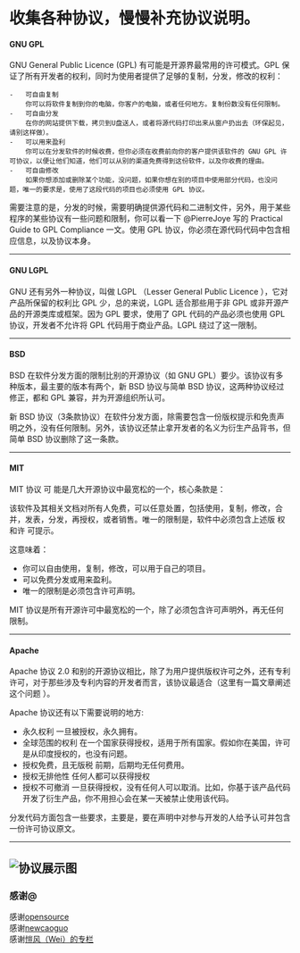 收集各种协议，慢慢补充协议说明。
=========================

#### GNU GPL

GNU General Public Licence (GPL) 有可能是开源界最常用的许可模式。GPL 保证了所有开发者的权利，同时为使用者提供了足够的复制，分发，修改的权利：

    -   可自由复制 
        你可以将软件复制到你的电脑，你客户的电脑，或者任何地方。复制份数没有任何限制。
    -   可自由分发 
        在你的网站提供下载，拷贝到U盘送人，或者将源代码打印出来从窗户扔出去（环保起见，请别这样做）。
    -   可以用来盈利 
        你可以在分发软件的时候收费，但你必须在收费前向你的客户提供该软件的 GNU GPL 许可协议，以便让他们知道，他们可以从别的渠道免费得到这份软件，以及你收费的理由。
    -   可自由修改 
        如果你想添加或删除某个功能，没问题，如果你想在别的项目中使用部分代码，也没问题，唯一的要求是，使用了这段代码的项目也必须使用 GPL 协议。

需要注意的是，分发的时候，需要明确提供源代码和二进制文件，另外，用于某些程序的某些协议有一些问题和限制，你可以看一下 @PierreJoye 写的 Practical Guide to GPL Compliance 一文。使用 GPL 协议，你必须在源代码代码中包含相应信息，以及协议本身。

-----------------------------------

####    GNU LGPL
GNU 还有另外一种协议，叫做 LGPL （Lesser General Public Licence ），它对产品所保留的权利比 GPL 少，总的来说，LGPL 适合那些用于非 GPL 或非开源产品的开源类库或框架。因为 GPL 要求，使用了 GPL 代码的产品必须也使用 GPL 协议，开发者不允许将 GPL 代码用于商业产品。LGPL 绕过了这一限制。

----------------------------------

####    BSD

BSD 在软件分发方面的限制比别的开源协议（如 GNU GPL）要少。该协议有多种版本，最主要的版本有两个，新 BSD 协议与简单 BSD 协议，这两种协议经过修正，都和 GPL 兼容，并为开源组织所认可。

新 BSD 协议（3条款协议）在软件分发方面，除需要包含一份版权提示和免责声明之外，没有任何限制。另外，该协议还禁止拿开发者的名义为衍生产品背书，但简单 BSD 协议删除了这一条款。

------------------------------------

#### MIT
MIT 协议 可 能是几大开源协议中最宽松的一个，核心条款是：

该软件及其相关文档对所有人免费，可以任意处置，包括使用，复制，修改，合并，发表，分发，再授权，或者销售。唯一的限制是，软件中必须包含上述版 权和许 可提示。

这意味着：

-   你可以自由使用，复制，修改，可以用于自己的项目。
-   可以免费分发或用来盈利。
-   唯一的限制是必须包含许可声明。

MIT 协议是所有开源许可中最宽松的一个，除了必须包含许可声明外，再无任何限制。

------------------------------------
#### Apache
Apache 协议 2.0 和别的开源协议相比，除了为用户提供版权许可之外，还有专利许可，对于那些涉及专利内容的开发者而言，该协议最适合（这里有一篇文章阐述这个问题 ）。

Apache 协议还有以下需要说明的地方:

-   永久权利 
    一旦被授权，永久拥有。
-   全球范围的权利 
    在一个国家获得授权，适用于所有国家。假如你在美国，许可是从印度授权的，也没有问题。
-   授权免费，且无版税 
    前期，后期均无任何费用。
-   授权无排他性 
    任何人都可以获得授权
-   授权不可撤消 
    一旦获得授权，没有任何人可以取消。比如，你基于该产品代码开发了衍生产品，你不用担心会在某一天被禁止使用该代码。


分发代码方面包含一些要求，主要是，要在声明中对参与开发的人给予认可并包含一份许可协议原文。


---------------------------------
![协议展示图](https://github.com/Grizzy-bear/ReadMe-Templates/blob/master/various%20LICENSES/demo.jpg "图片")
--------------------------------
### 感谢@

感谢[opensource](https://opensource.org)<br>
感谢[newcaoguo](https://www.cnblogs.com/newcaoguo/p/7103249.html)<br>
感谢[愷风（Wei）的专栏](https://blog.csdn.net/flowingflying/article/details/5746151)<br>